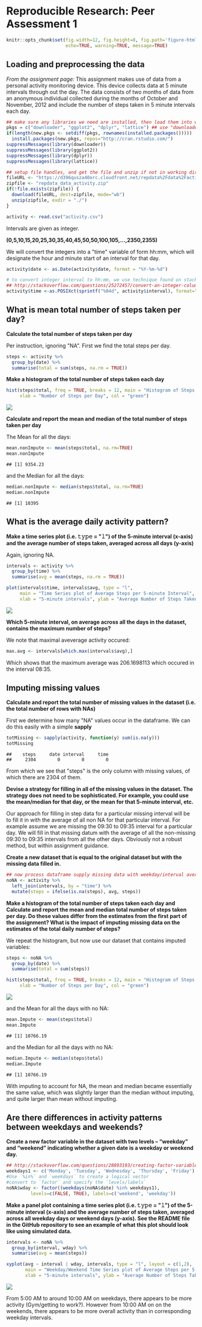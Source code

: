 # Reproducible Research: Peer Assessment 1

```r
knitr::opts_chunk$set(fig.width=12, fig.height=8, fig.path='figure-html/',
                      echo=TRUE, warning=TRUE, message=TRUE)
```

## Loading and preprocessing the data
*From the assignment page:*
This assignment makes use of data from a personal activity monitoring device. This device collects data at 5 minute intervals through out the day. The data consists of two months of data from an anonymous individual collected during the months of October and November, 2012 and include the number of steps taken in 5 minute intervals each day.


```r
## make sure any libraries we need are installed, then load them into workspace
pkgs = c("downloader", "ggplot2", "dplyr", "lattice") ## use "downloader" package from CRAN
if(length(new.pkgs <- setdiff(pkgs, rownames(installed.packages())))) 
  install.packages(new.pkgs, repos="http://cran.rstudio.com/")
suppressMessages(library(downloader))
suppressMessages(library(ggplot2))
suppressMessages(library(dplyr))
suppressMessages(library(lattice))

## setup file handles, and get the file and unzip if not in working directory
fileURL <- "https://d396qusza40orc.cloudfront.net/repdata%2Fdata%2Factivity.zip"
zipfile <- "repdata_data_activity.zip"
if(!file.exists(zipfile)) {
  download(fileURL, dest=zipfile, mode="wb")
  unzip(zipfile, exdir = "./")
}

activity <- read.csv("activity.csv")
```

Intervals are given as integer. 

**(0,5,10,15,20,25,30,35,40,45,50,50,100,105,...,2350,2355)**

We will convert the integers into a "time" variable of form hh:mm, which will designate the hour and minute start of an interval for that day.


```r
activity$date <- as.Date(activity$date, format = "%Y-%m-%d")

# to convert integer interval to hh:mm, we use technique found on stackoverflow:
## http://stackoverflow.com/questions/25272457/convert-an-integer-column-to-time-hhmm
activity$time <-as.POSIXct(sprintf("%04d", activity$interval), format="%H%M") # make 4 digit with leading zeros
```

## What is mean total number of steps taken per day?

**Calculate the total number of steps taken per day**

Per instruction, ignoring "NA". First we find the total steps per day.


```r
steps <- activity %>% 
  group_by(date) %>%
  summarise(total = sum(steps, na.rm = TRUE))
```

**Make a histogram of the total number of steps taken each day**


```r
hist(steps$total, freq = TRUE, breaks = 12, main = "Histogram of Steps Taken per Day", 
     xlab = "Number of Steps per Day", col = "green")
```

![](figure-html/unnamed-chunk-4-1.png)<!-- -->

**Calculate and report the mean and median of the total number of steps taken per day**

The Mean for all the days:

```r
mean.nonImpute <- mean(steps$total, na.rm=TRUE)
mean.nonImpute
```

```
## [1] 9354.23
```
and the Median for all the days:

```r
median.nonImpute <- median(steps$total, na.rm=TRUE)
median.nonImpute
```

```
## [1] 10395
```

## What is the average daily activity pattern?

**Make a time series plot (i.e. 𝚝𝚢𝚙𝚎 = "𝚕") of the 5-minute interval (x-axis) and the average number of steps taken, averaged across all days (y-axis)**

Again, ignoring NA.


```r
intervals <- activity %>% 
  group_by(time) %>%
  summarise(avg = mean(steps, na.rm = TRUE))

plot(intervals$time, intervals$avg, type = "l",
     main = "Time Series plot of Average Steps per 5-minute Interval",
     xlab = "5-minute intervals", ylab = "Average Number of Steps Taken")
```

![](figure-html/unnamed-chunk-7-1.png)<!-- -->

**Which 5-minute interval, on average across all the days in the dataset, contains the maximum number of steps?**

We note that maximal aveverage activity occured:

```r
max.avg <- intervals[which.max(intervals$avg),]
```

Which shows that the maximum average was 206.1698113 which occured in the interval 08:35.

## Imputing missing values

**Calculate and report the total number of missing values in the dataset (i.e. the total number of rows with NAs)**

First we determine how many "NA" values occur in the dataframe. We can do this easily with a simple **sapply**

```r
totMissing <- sapply(activity, function(y) sum(is.na(y)))
totMissing
```

```
##    steps     date interval     time 
##     2304        0        0        0
```

From which we see that "steps" is the only column with missing values, of which there are 2304 of them.

**Devise a strategy for filling in all of the missing values in the dataset. The strategy does not need to be sophisticated. For example, you could use the mean/median for that day, or the mean for that 5-minute interval, etc.**

Our approach for filling in step data for a particular missing interval will be to fill it in with the average of all non NA for that particular interval. For example assume we are missing the 09:30 to 09:35 interval for a particular day. We will fill in that missing datum with the average of all the non-missing 09:30 to 09:35 intervals from all the other days. Obviously not a robust method, but within assignment guidance.

**Create a new dataset that is equal to the original dataset but with the missing data filled in.**


```r
## now process dataframe supply missing data with weekday/interval averages
noNA <- activity %>%
  left_join(intervals, by = "time") %>%
  mutate(steps = ifelse(is.na(steps), avg, steps))
```

**Make a histogram of the total number of steps taken each day and Calculate and report the mean and median total number of steps taken per day. Do these values differ from the estimates from the first part of the assignment? What is the impact of imputing missing data on the estimates of the total daily number of steps?**

We repeat the histogram, but now use our dataset that contains imputed variables:

```r
steps <- noNA %>% 
  group_by(date) %>%
  summarise(total = sum(steps))

hist(steps$total, freq = TRUE, breaks = 12, main = "Histogram of Steps Taken per Day (no NA)", 
     xlab = "Number of Steps per Day", col = "green")
```

![](figure-html/unnamed-chunk-11-1.png)<!-- -->

and the Mean for all the days with no NA:

```r
mean.Impute <- mean(steps$total)
mean.Impute
```

```
## [1] 10766.19
```
and the Median for all the days with no NA:

```r
median.Impute <- median(steps$total)
median.Impute
```

```
## [1] 10766.19
```

With imputing to account for NA, the mean and median became essentially the same value, which was slightly larger than the median without imputing, and quite larger than mean without imputing.

## Are there differences in activity patterns between weekdays and weekends?

**Create a new factor variable in the dataset with two levels – “weekday” and “weekend” indicating whether a given date is a weekday or weekend day.**


```r
## http://stackoverflow.com/questions/28893193/creating-factor-variables-weekend-and-weekday-from-date
weekdays1 <- c('Monday', 'Tuesday', 'Wednesday', 'Thursday', 'Friday')
#Use `%in%` and `weekdays` to create a logical vector
#convert to `factor` and specify the `levels/labels`
noNA$wday <- factor((weekdays(noNA$date) %in% weekdays1), 
         levels=c(FALSE, TRUE), labels=c('weekend', 'weekday'))
```

**Make a panel plot containing a time series plot (i.e. 𝚝𝚢𝚙𝚎 = "𝚕") of the 5-minute interval (x-axis) and the average number of steps taken, averaged across all weekday days or weekend days (y-axis). See the README file in the GitHub repository to see an example of what this plot should look like using simulated data.**


```r
intervals <- noNA %>% 
  group_by(interval, wday) %>%
  summarise(avg = mean(steps))

xyplot(avg ~ interval | wday, intervals, type = "l", layout = c(1,2),
       main = "Weekday/Weekend Time Series plot of Average Steps per 5-minute Interval",
       xlab = "5-minute intervals", ylab = "Average Number of Steps Taken")
```

![](figure-html/unnamed-chunk-15-1.png)<!-- -->

From 5:00 AM to around 10:00 AM on weekdays, there appears to be more activity (Gym/getting to work?). However from 10:00 AM on on the weekends, there appears to be more overall activity than in corresponding weekday intervals.
